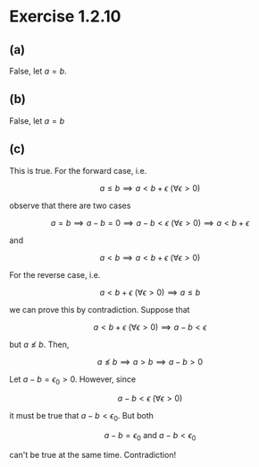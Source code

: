 # Exercise 1.2.10

## (a)

False, let $a = b$.

## (b)

False, let $a = b$

## (c)

This is true. For the forward case, i.e. 

$$
a \leq b \implies a < b + \epsilon\ (\forall \epsilon > 0)
$$

observe that there are two cases

$$
a = b \implies a - b = 0 \implies a - b < \epsilon\ (\forall \epsilon > 0) \implies a < b + \epsilon
$$

and 

$$
a < b \implies a < b + \epsilon\ (\forall \epsilon > 0)
$$

For the reverse case, i.e. 

$$
a < b + \epsilon\ (\forall \epsilon > 0) \implies a \leq b
$$

we can prove this by contradiction. Suppose that

$$
a < b + \epsilon\ (\forall \epsilon > 0) \implies a - b < \epsilon
$$

but $a \not \leq b$. Then, 

$$
a \not \leq b \implies a > b \implies a - b > 0
$$

Let $a - b = \epsilon_0 > 0$. However, since 

$$
a - b < \epsilon\ (\forall \epsilon > 0) 
$$

it must be true that $a - b < \epsilon_0$. But both 

$$
a - b = \epsilon_0 \text { and } a - b < \epsilon_0
$$

can't be true at the same time. Contradiction!
